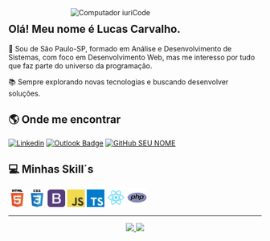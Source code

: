 <img src="https://raw.githubusercontent.com/MicaelliMedeiros/micaellimedeiros/master/image/computer-illustration.png" min-width="380px" max-width="380px" width="380px" align="right" alt="Computador iuriCode">

## Olá! Meu nome é Lucas Carvalho.



:pushpin: Sou de São Paulo-SP, formado em Análise e Desenvolvimento de Sistemas, com foco em Desenvolvimento Web, mas me interesso por tudo que faz parte do universo da programação.


:books: Sempre explorando novas tecnologias e buscando desenvolver soluções.


## :earth_americas: Onde me encontrar

[![Linkedin](https://img.shields.io/badge/-LUCASCARVALHO-blue?style=flat-square&logo=Linkedin&logoColor=white&link=LINK-DO-SEU-LINKEDIN)](https://www.linkedin.com/in/lucasalexandrecarvalho)
[![Outlook Badge](https://img.shields.io/badge/-OUTLOOK-006bed?style=flat-square&logo=microsoft-outlook&logoColor=white&link=mailto:SEU-EMAIL)](mailto:lucasalexandre_82@hotmail.com)
[![GitHub SEU NOME]( https://img.shields.io/github/followers/luccarvalho?label=follow&style=social)](https://github.com/luccarvalho)


## :computer: Minhas Skill´s

<code><img height="35" src="https://raw.githubusercontent.com/github/explore/80688e429a7d4ef2fca1e82350fe8e3517d3494d/topics/html/html.png" alt="HTML5"/></code>
<code><img height="35" src="https://raw.githubusercontent.com/github/explore/80688e429a7d4ef2fca1e82350fe8e3517d3494d/topics/css/css.png" alt="CSS"/></code>
<code><img height="35" src="https://raw.githubusercontent.com/github/explore/80688e429a7d4ef2fca1e82350fe8e3517d3494d/topics/bootstrap/bootstrap.png" alt="Bootstrap"/></code>
<code><img height="35" src="https://raw.githubusercontent.com/github/explore/80688e429a7d4ef2fca1e82350fe8e3517d3494d/topics/javascript/javascript.png" alt="Javascript"/></code>
<code><img height="35" src="https://raw.githubusercontent.com/github/explore/80688e429a7d4ef2fca1e82350fe8e3517d3494d/topics/typescript/typescript.png" alt="TypeScript"/></code>
<code><img height="38" src="https://raw.githubusercontent.com/github/explore/80688e429a7d4ef2fca1e82350fe8e3517d3494d/topics/react/react.png" alt="React"/></code>
<code><img height="38" src="https://raw.githubusercontent.com/github/explore/80688e429a7d4ef2fca1e82350fe8e3517d3494d/topics/php/php.png" alt="PHP"/></code>

----

<div align="center">
  <a href="https://github.com/luccarvalho">
<!--   <img height="155em" src="https://github-readme-stats.vercel.app/api?username=luccarvalho&show_icons=true&theme=dracula&include_all_commits=true&count_private=true"/> -->
  <img height="175em" src="https://streak-stats.demolab.com/?user=luccarvalho&theme=nightowl"/>
  <img height="175em" src="https://github-readme-stats.vercel.app/api/top-langs/?username=luccarvalho&layout=compact&langs_count=7&theme=nightowl"/>
</div>
